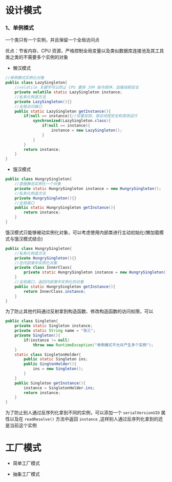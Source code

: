 # 设计模式
### 1、单例模式

一个类只有一个实例，并且保留一个全局访问点

优点：节省内存、CPU 资源，严格控制全局变量以及类似数据库连接池及其工具类之类的不需要多个实例的对象

- 懒汉模式

~~~java
//单例模式实例化对象
public class LazySingleton{
    //volatile 关键字可以防止 CPU 重排 JVM 指令顺序，加强线程安全
    private volatile static LazySingleton instance;
    //私有化构造方法
    private LazySingleton(){}
    //全局访问接口
    public static LazySingleton getInstance(){
        if{null == instance}{//双重加锁，保证线程安全和高效运行
            synchronized(LazySingleton.class){
                if(null == instance){
                    instance = new LazySingleton();
                }
            }
        }
        return instance;
    }
}
~~~

- 饿汉模式

~~~java
public class HungrySingleton{
    //直接静态实例化一个对象
    private static HungrySingleton instance = new HungrySingleton();
    //私有化构造方法
    private HungrySingleton(){}
    //全局接口
    public static HungrySingleton getInstance(){
        return instance;
    }
}
~~~

饿汉模式只能够被动实例化对象，可以考虑使用内部类进行主动初始化(懒加载模式与饿汉模式结合)
~~~java
public class HungrySingleton{
    //私有化构造方法
    private HungrySingleton(){}
    //在内部类中实例化对象
    private class InnerClass{
        private static HungrySingleton instance = new HungrySingleton();
    }
    //全局接口，返回内部类中实例化的对象
    public static HungrySingleton getInstance(){
        return InnerClass.instance;
    }
}
~~~

为了防止其他代码通过反射拿到构造函数、修改构造函数的访问权限，可以
~~~java
public class Singleton{
    private static Singleton instance;
    private static String name = "张三";
    private Singleton(){
        if(instance != null)
            throw new RuntimeException("单例模式不允许产生多个实例");
    }
    static class SingletonHolder{
        public static Singleton ins;
        public SingtonHolder(){
            ins = new Singleton();
        }
    }
    public Singleton getInstance(){
        instance = SingletonHolder.ins;
        return instance;
    }
}
~~~

为了防止别人通过反序列化拿到不同的实例，可以添加一个 `serialVersionUID` 属性以及在 `readResolve()` 方法中返回 `instance` ,这样别人通过反序列化拿到的还是当前这个实例

# 工厂模式

- 简单工厂模式

- 抽象工厂模式

